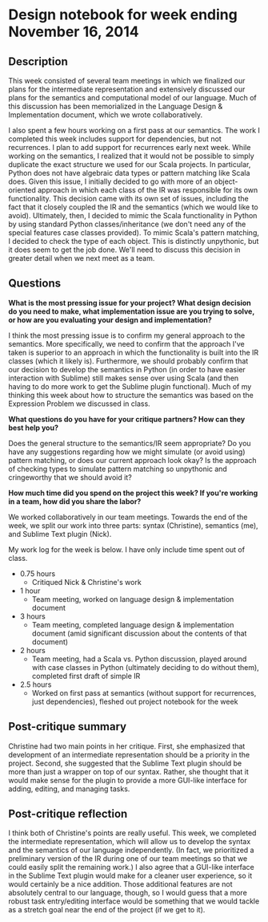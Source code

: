 # Design notebook for week ending November 16, 2014

## Description

This week consisted of several team meetings in which we finalized our plans for the intermediate representation and extensively discussed our plans for the semantics and computational model of our language. Much of this discussion has been memorialized in the Language Design & Implementation document, which we wrote collaboratively.

I also spent a few hours working on a first pass at our semantics. The work I completed this week includes support for dependencies, but not recurrences. I plan to add support for recurrences early next week. While working on the semantics, I realized that it would not be possible to simply duplicate the exact structure we used for our Scala projects. In particular, Python does not have algebraic data types or pattern matching like Scala does. Given this issue, I initially decided to go with more of an object-oriented approach in which each class of the IR was responsible for its own functionality. This decision came with its own set of issues, including the fact that it closely coupled the IR and the semantics (which we would like to avoid). Ultimately, then, I decided to mimic the Scala functionality in Python by using standard Python classes/inheritance (we don't need any of the special features case classes provided). To mimic Scala's pattern matching, I decided to check the type of each object. This is distinctly unpythonic, but it does seem to get the job done. We'll need to discuss this decision in greater detail when we next meet as a team.


## Questions

**What is the most pressing issue for your project? What design decision do
you need to make, what implementation issue are you trying to solve, or how
are you evaluating your design and implementation?**

I think the most pressing issue is to confirm my general approach to the semantics. More specifically, we need to confirm that the approach I've taken is superior to an approach in which the functionality is built into the IR classes (which it likely is). Furthermore, we should probably confirm that our decision to develop the semantics in Python (in order to have easier interaction with Sublime) still makes sense over using Scala (and then having to do more work to get the Sublime plugin functional). Much of my thinking this week about how to structure the semantics was based on the Expression Problem we discussed in class.

**What questions do you have for your critique partners? How can they best help
you?**

Does the general structure to the semantics/IR seem appropriate? Do you have any suggestions regarding how we might simulate (or avoid using) pattern matching, or does our current approach look okay? Is the approach of checking types to simulate pattern matching so unpythonic and cringeworthy that we should avoid it?

**How much time did you spend on the project this week? If you're working in a
team, how did you share the labor?**

We worked collaboratively in our team meetings. Towards the end of the week, we split our work into three parts: syntax (Christine), semantics (me), and Sublime Text plugin (Nick).

My work log for the week is below. I have only include time spent out of class.

* 0.75 hours
  * Critiqued Nick & Christine's work
* 1 hour
  * Team meeting, worked on language design & implementation document
* 3 hours
  * Team meeting, completed language design & implementation document (amid significant discussion about the contents of that document)
* 2 hours
  * Team meeting, had a Scala vs. Python discussion, played around with case classes in Python (ultimately deciding to do without them), completed first draft of simple IR
* 2.5 hours
  * Worked on first pass at semantics (without support for recurrences, just dependencies), fleshed out project notebook for the week

## Post-critique summary

Christine had two main points in her critique. First, she emphasized that development of an intermediate representation should be a priority in the project. Second, she suggested that the Sublime Text plugin should be more than just a wrapper on top of our syntax. Rather, she thought that it would make sense for the plugin to provide a more GUI-like interface for adding, editing, and managing tasks.

## Post-critique reflection

I think both of Christine's points are really useful. This week, we completed the intermediate representation, which will allow us to develop the syntax and the semantics of our language independently. (In fact, we prioritized a preliminary version of the IR during one of our team meetings so that we could easily split the remaining work.) I also agree that a GUI-like interface in the Sublime Text plugin would make for a cleaner user experience, so it would certainly be a nice addition. Those additional features are not absolutely central to our language, though, so I would guess that a more robust task entry/editing interface would be something that we would tackle as a stretch goal near the end of the project (if we get to it).
